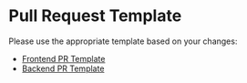 # Pull Request Template

Please use the appropriate template based on your changes:

- [Frontend PR Template](.github/PULL_REQUEST_TEMPLATE/frontend_template.md)
- [Backend PR Template](.github/PULL_REQUEST_TEMPLATE/backend_template.md)
